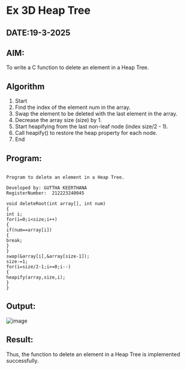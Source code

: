 # Ex 3D Heap Tree
## DATE:19-3-2025
## AIM:
To write a C function to delete an element in a Heap Tree.

## Algorithm
1. Start 
2. Find the index of the element num in the array. 
3. Swap the element to be deleted with the last element in the array. 
4. Decrease the array size (size) by 1. 
5. Start heapifying from the last non-leaf node (index size/2 - 1). 
6. Call heapify() to restore the heap property for each node. 
7. End 

## Program:
```

Program to delete an element in a Heap Tree.

Developed by: GUTTHA KEERTHANA
RegisterNumber:  212223240045

void deleteRoot(int array[], int num) 
{ 
int i; 
for(i=0;i<size;i++) 
{ 
if(num==array[i]) 
{ 
break; 
} 
} 
swap(&array[i],&array[size-1]); 
size-=1; 
for(i=size/2-1;i>=0;i--) 
{ 
heapify(array,size,i); 
} 
} 

```

## Output:

![image](https://github.com/user-attachments/assets/5ad7cc8e-bf7a-48cb-9086-80db0857402a)


## Result:
Thus, the function to delete an element in a Heap Tree is implemented successfully.
